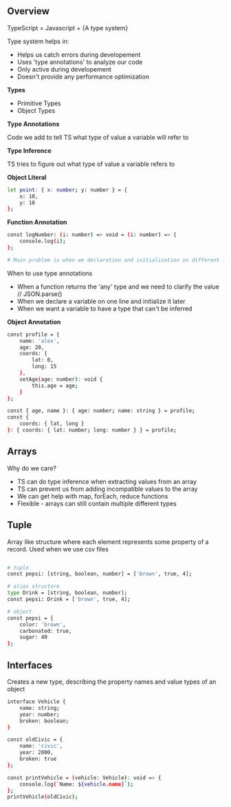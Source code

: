 ## Overview
TypeScript = Javascript + {A type system}

Type system helps in: 
- Helps us catch errors during developement
- Uses 'type annotations' to analyze our code
- Only active during developement
- Doesn't provide any performance optimization

**Types**
- Primitive Types
- Object Types

**Type Annotations**

Code we add to tell TS what type of value a variable will refer to

**Type Inference**

TS tries to figure out what type of value a variable refers to

**Object Literal**
```bash
let point: { x: number; y: number } = {
    x: 10,
    y: 10
};
```

**Function Annotation**

```bash
const logNumber: (i: number) => void = (i: number) => {
    console.log(i);
};

# Main problem is when we declaration and initialization on different lines, then due to infrence we can mess up
```

When to use type annotations
- When a function returns the 'any' type and we need to clarify the value // JSON.parse()
- When we declare a variable on one line and initialize it later
- When we want a variable to have a type that can't be inferred

**Object Annotation**
```bash
const profile = {
    name: 'alex',
    age: 20,
    coords: {
        lat: 0,
        long: 15
    },
    setAge(age: number): void {
        this.age = age;
    }
};

const { age, name }: { age: number; name: string } = profile;
const {
    coords: { lat, long }
}: { coords: { lat: number; long: number } } = profile;
```

## Arrays

Why do we care?
- TS can do type inference when extracting values from an array
- TS can prevent us from adding incompatible values to the array
- We can get help with map, forEach, reduce functions
- Flexible - arrays can still contain multiple different types

## Tuple
Array like structure where each element represents some property of a record.
Used when we use csv files
```bash

# tuple 
const pepsi: [string, boolean, number] = ['brown', true, 4];

# alias structure
type Drink = [string, boolean, number];
const pepsi: Drink = ['brown', true, 4];

# object
const pepsi = {
    color: 'brown',
    carbonated: true,
    sugar: 40
};
```


## Interfaces
Creates a new type, describing the property names and value types of an object
```bash
interface Vehicle {
    name: string;
    year: number;
    broken: boolean;
}

const oldCivic = {
    name: 'civic',
    year: 2000,
    broken: true
};

const printVehicle = (vehicle: Vehicle): void => {
    console.log(`Name: ${vehicle.name}`);
};
printVehicle(oldCivic);
```
